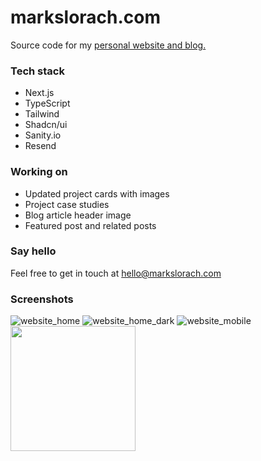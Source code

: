 # markslorach.com

Source code for my [personal website and blog.](https://www.markslorach.com/)

### Tech stack
- Next.js
- TypeScript
- Tailwind
- Shadcn/ui
- Sanity.io
- Resend

### Working on
- Updated project cards with images
- Project case studies
- Blog article header image
- Featured post and related posts

### Say hello
Feel free to get in touch at hello@markslorach.com

### Screenshots
![website_home](https://github.com/markslorach/markslorach.com/assets/15185553/1a86a879-91a3-4933-a219-afc288b75192)
![website_home_dark](https://github.com/markslorach/markslorach.com/assets/15185553/a28ab2bc-259b-4e0b-b59a-45b08e0e877d)
![website_mobile](https://github.com/markslorach/markslorach.com/assets/15185553/8cfe4fdf-cd34-490b-8a69-a11671130861)
<img src="[https://github.com/markslorach/codecrush-capstone/assets/15185553/3f970b44-2b00-4943-ada5-28a8365b85fc](https://github.com/markslorach/markslorach.com/assets/15185553/8cfe4fdf-cd34-490b-8a69-a11671130861)" width="200">

